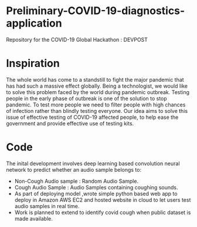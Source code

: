 # Preliminary-COVID-19-diagnostics-application
Repository for the COVID-19 Global Hackathon : DEVPOST

# Inspiration
The whole world has come to a standstill to fight the major pandemic that has had such a massive effect globally. Being a technologist, we would like to solve this problem faced by the world during pandemic outbreak. Testing people in the early phase of outbreak is one of the solution to stop pandemic. To test more people we need to filter people with high chances of infection rather than blindly testing everyone. Our idea aims to solve this issue of effective testing of COVID-19 affected people, to help ease the government and provide effective use of testing kits.

# Code
The inital development involves deep learning based convolution neural network to predict whether an audio sample belongs to:
*  Non-Cough Audio sample : Random Audio Sample.
*  Cough Audio Sample : Audio Samples containing coughing sounds.
* As part of deploying model ,wrote simple python based web app to deploy in Amazon AWS EC2 and hosted website in cloud to let users test audio samples in real time.
* Work is planned to extend to identify covid cough when public dataset is made available.
